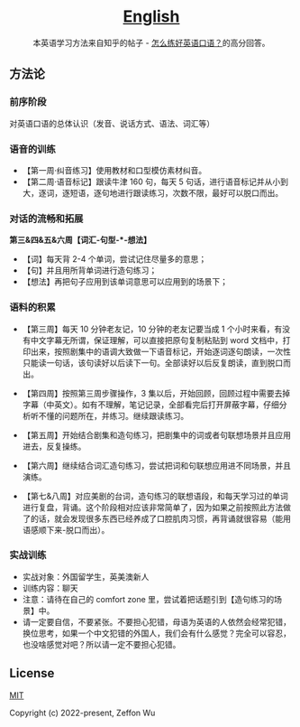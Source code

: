 <h1 align="center"><a href="https://english.zeffon.cn" target="_blank">English</a></h1>

<div align="center">
本英语学习方法来自知乎的帖子 - <a href="https://www.zhihu.com/question/20097263" target="_blank">怎么练好英语口语？</a>的高分回答。
</div>

## 方法论

### 前序阶段

对英语口语的总体认识（发音、说话方式、语法、词汇等）

### 语音的训练

- 【第一周·纠音练习】使用教材和口型模仿素材纠音。
- 【第二周·语音标记】跟读牛津 160 句，每天 5 句话，进行语音标记并从小到大，逐词，逐短语，逐句地进行跟读练习，次数不限，最好可以脱口而出。

### 对话的流畅和拓展

**第三&四&五&六周【词汇-句型-\*-想法】**

- 【词】每天背 2-4 个单词，尝试记住尽量多的意思；
- 【句】并且用所背单词进行造句练习；
- 【想法】再把句子应用到该单词意思可以应用到的场景下；

### 语料的积累

- 【第三周】每天 10 分钟老友记，10 分钟的老友记要当成 1 个小时来看，有没有中文字幕无所谓，保证理解，可以直接把原句复制粘贴到 word 文档中，打印出来，按照剧集中的语调大致做一下语音标记，开始逐词逐句朗读，一次性只能读一句话，该句读好以后读下一句。全部读好以后反复朗读，直到脱口而出。

- 【第四周】按照第三周步骤操作，3 集以后，开始回顾，回顾过程中需要去掉字幕（中英文）。如有不理解，笔记记录，全部看完后打开屏蔽字幕，仔细分析听不懂的问题所在，并练习。继续跟读练习。

- 【第五周】开始结合剧集和造句练习，把剧集中的词或者句联想场景并且应用进去，反复操练。

- 【第六周】继续结合词汇造句练习，尝试把词和句联想应用进不同场景，并且演练。

- 【第七&八周】对应美剧的台词，造句练习的联想语段，和每天学习过的单词进行复盘，背诵。这个阶段相对应该非常简单了，因为如果之前按照此方法做了的话，就会发现很多东西已经养成了口腔肌肉习惯，再背诵就很容易（能用语感顺下来-脱口而出）。

### 实战训练

- 实战对象：外国留学生，英美澳新人
- 训练内容：聊天
- 注意：请待在自己的 comfort zone 里，尝试着把话题引到【造句练习的场景】中。
- 请一定要自信，不要紧张。不要担心犯错，母语为英语的人依然会经常犯错，换位思考，如果一个中文犯错的外国人，我们会有什么感觉？完全可以容忍，也没啥感觉对吧？所以请一定不要担心犯错。

## License

[MIT](https://opensource.org/licenses/MIT)

Copyright (c) 2022-present, Zeffon Wu
